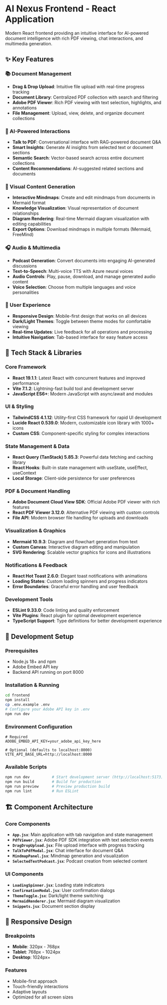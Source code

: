 # AI Nexus Frontend - React Application

Modern React frontend providing an intuitive interface for AI-powered document intelligence with rich PDF viewing, chat interactions, and multimedia generation.

## ✨ Key Features

### 📚 Document Management
- **Drag & Drop Upload**: Intuitive file upload with real-time progress tracking
- **Document Library**: Centralized PDF collection with search and filtering
- **Adobe PDF Viewer**: Rich PDF viewing with text selection, highlights, and annotations
- **File Management**: Upload, view, delete, and organize document collections

### 🤖 AI-Powered Interactions
- **Talk to PDF**: Conversational interface with RAG-powered document Q&A
- **Smart Insights**: Generate AI insights from selected text or document sections
- **Semantic Search**: Vector-based search across entire document collections
- **Content Recommendations**: AI-suggested related sections and documents

### 🎨 Visual Content Generation
- **Interactive Mindmaps**: Create and edit mindmaps from documents in Mermaid format
- **Knowledge Visualization**: Visual representation of document relationships
- **Diagram Rendering**: Real-time Mermaid diagram visualization with editing capabilities
- **Export Options**: Download mindmaps in multiple formats (Mermaid, FreeMind)

### 🎧 Audio & Multimedia
- **Podcast Generation**: Convert documents into engaging AI-generated discussions
- **Text-to-Speech**: Multi-voice TTS with Azure neural voices
- **Audio Controls**: Play, pause, download, and manage generated audio content
- **Voice Selection**: Choose from multiple languages and voice personalities

### 🎯 User Experience
- **Responsive Design**: Mobile-first design that works on all devices
- **Dark/Light Themes**: Toggle between theme modes for comfortable viewing
- **Real-time Updates**: Live feedback for all operations and processing
- **Intuitive Navigation**: Tab-based interface for easy feature access

## 🔧 Tech Stack & Libraries

### Core Framework
- **React 19.1.1**: Latest React with concurrent features and improved performance
- **Vite 7.1.2**: Lightning-fast build tool and development server
- **JavaScript ES6+**: Modern JavaScript with async/await and modules

### UI & Styling
- **TailwindCSS 4.1.12**: Utility-first CSS framework for rapid UI development
- **Lucide React 0.539.0**: Modern, customizable icon library with 1000+ icons
- **Custom CSS**: Component-specific styling for complex interactions

### State Management & Data
- **React Query (TanStack) 5.85.3**: Powerful data fetching and caching library
- **React Hooks**: Built-in state management with useState, useEffect, useContext
- **Local Storage**: Client-side persistence for user preferences

### PDF & Document Handling
- **Adobe Document Cloud View SDK**: Official Adobe PDF viewer with rich features
- **React PDF Viewer 3.12.0**: Alternative PDF viewing with custom controls
- **File API**: Modern browser file handling for uploads and downloads

### Visualization & Graphics
- **Mermaid 10.9.3**: Diagram and flowchart generation from text
- **Custom Canvas**: Interactive diagram editing and manipulation
- **SVG Rendering**: Scalable vector graphics for icons and illustrations

### Notifications & Feedback
- **React Hot Toast 2.6.0**: Elegant toast notifications with animations
- **Loading States**: Custom loading spinners and progress indicators
- **Error Boundaries**: Graceful error handling and user feedback

### Development Tools
- **ESLint 9.33.0**: Code linting and quality enforcement
- **Vite Plugins**: React plugin for optimal development experience
- **TypeScript Support**: Type definitions for better development experience

## 🚀 Development Setup

### Prerequisites
- Node.js 18+ and npm
- Adobe Embed API key
- Backend API running on port 8000

### Installation & Running
```bash
cd frontend
npm install
cp .env.example .env
# Configure your Adobe API key in .env
npm run dev
```

### Environment Configuration
```env
# Required
ADOBE_EMBED_API_KEY=your_adobe_api_key_here

# Optional (defaults to localhost:8000)
VITE_API_BASE_URL=http://localhost:8000
```

### Available Scripts
```bash
npm run dev          # Start development server (http://localhost:5173)
npm run build        # Build for production
npm run preview      # Preview production build
npm run lint         # Run ESLint
```

## 🏗️ Component Architecture

### Core Components
- **`App.jsx`**: Main application with tab navigation and state management
- **`PdfViewer.jsx`**: Adobe PDF SDK integration with text selection events
- **`DragDropUpload.jsx`**: File upload interface with progress tracking
- **`TalkToPdfModal.jsx`**: Chat interface for document Q&A
- **`MindmapPanel.jsx`**: Mindmap generation and visualization
- **`SelectedTextPodcast.jsx`**: Podcast creation from selected content

### UI Components
- **`LoadingSpinner.jsx`**: Loading state indicators
- **`ConfirmationModal.jsx`**: User confirmation dialogs
- **`ThemeToggle.jsx`**: Dark/light theme switching
- **`MermaidRenderer.jsx`**: Mermaid diagram visualization
- **`Snippets.jsx`**: Document section display

## 📱 Responsive Design

### Breakpoints
- **Mobile**: 320px - 768px
- **Tablet**: 768px - 1024px  
- **Desktop**: 1024px+

### Features
- Mobile-first approach
- Touch-friendly interactions
- Adaptive layouts
- Optimized for all screen sizes
